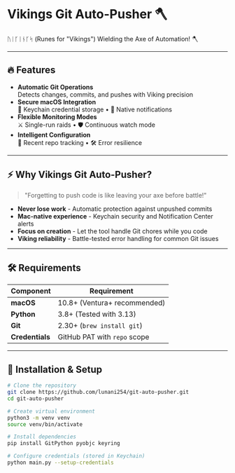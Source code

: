 # Vikings Git Auto-Pusher 🪓

   ᚢᛁᚴᛁᚾᚴᛋ  (Runes for "Vikings")
   Wielding the Axe of Automation! 🪓

---

## 🔥 Features

- **Automatic Git Operations**  
  Detects changes, commits, and pushes with Viking precision
- **Secure macOS Integration**  
  🔐 Keychain credential storage • 💬 Native notifications
- **Flexible Monitoring Modes**  
  ⚔️ Single-run raids • 🛡️ Continuous watch mode
- **Intelligent Configuration**  
  📝 Recent repo tracking • 🛠️ Error resilience

---

## ⚡ Why Vikings Git Auto-Pusher?

> "Forgetting to push code is like leaving your axe before battle!"

- **Never lose work** - Automatic protection against unpushed commits
- **Mac-native experience** - Keychain security and Notification Center alerts
- **Focus on creation** - Let the tool handle Git chores while you code
- **Viking reliability** - Battle-tested error handling for common Git issues

---

## 🛠 Requirements

| Component       | Requirement                          |
|-----------------|--------------------------------------|
| **macOS**       | 10.8+ (Ventura+ recommended)         |
| **Python**      | 3.8+ (Tested with 3.13)              |
| **Git**         | 2.30+ (`brew install git`)           |
| **Credentials** | GitHub PAT with `repo` scope         |

---

## 🚀 Installation & Setup

```bash
# Clone the repository
git clone https://github.com/lunani254/git-auto-pusher.git
cd git-auto-pusher

# Create virtual environment
python3 -m venv venv
source venv/bin/activate

# Install dependencies
pip install GitPython pyobjc keyring

# Configure credentials (stored in Keychain)
python main.py --setup-credentials
